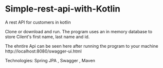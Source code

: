 # Simple-rest-api-with-Kotlin
A rest API for customers in kotlin

Clone or download and run.
The program uses an in memory database to store Cilent's first name, last name and id.

The ehntire Api can be seen here after running the program to your machine 
http://localhost:8080/swagger-ui.html

Technologies: Spring JPA , Swagger , Maven
